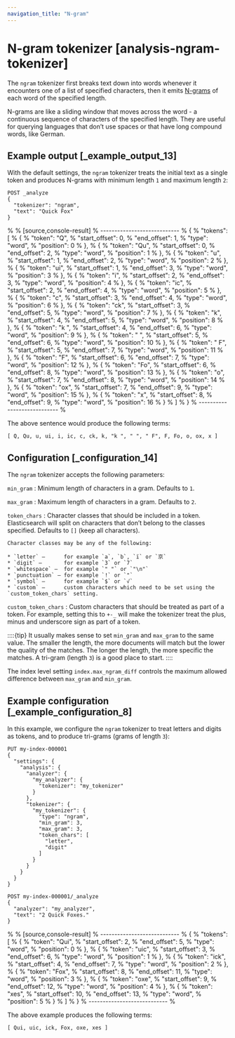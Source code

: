 ```yaml
---
navigation_title: "N-gram"
---
```


# N-gram tokenizer [analysis-ngram-tokenizer]


The `ngram` tokenizer first breaks text down into words whenever it encounters one of a list of specified characters, then it emits [N-grams](https://en.wikipedia.org/wiki/N-gram) of each word of the specified length.

N-grams are like a sliding window that moves across the word - a continuous sequence of characters of the specified length. They are useful for querying languages that don’t use spaces or that have long compound words, like German.


## Example output [_example_output_13] 

With the default settings, the `ngram` tokenizer treats the initial text as a single token and produces N-grams with minimum length `1` and maximum length `2`:

```console
POST _analyze
{
  "tokenizer": "ngram",
  "text": "Quick Fox"
}
```

% 
% [source,console-result]
% ----------------------------
% {
%   "tokens": [
%     {
%       "token": "Q",
%       "start_offset": 0,
%       "end_offset": 1,
%       "type": "word",
%       "position": 0
%     },
%     {
%       "token": "Qu",
%       "start_offset": 0,
%       "end_offset": 2,
%       "type": "word",
%       "position": 1
%     },
%     {
%       "token": "u",
%       "start_offset": 1,
%       "end_offset": 2,
%       "type": "word",
%       "position": 2
%     },
%     {
%       "token": "ui",
%       "start_offset": 1,
%       "end_offset": 3,
%       "type": "word",
%       "position": 3
%     },
%     {
%       "token": "i",
%       "start_offset": 2,
%       "end_offset": 3,
%       "type": "word",
%       "position": 4
%     },
%     {
%       "token": "ic",
%       "start_offset": 2,
%       "end_offset": 4,
%       "type": "word",
%       "position": 5
%     },
%     {
%       "token": "c",
%       "start_offset": 3,
%       "end_offset": 4,
%       "type": "word",
%       "position": 6
%     },
%     {
%       "token": "ck",
%       "start_offset": 3,
%       "end_offset": 5,
%       "type": "word",
%       "position": 7
%     },
%     {
%       "token": "k",
%       "start_offset": 4,
%       "end_offset": 5,
%       "type": "word",
%       "position": 8
%     },
%     {
%       "token": "k ",
%       "start_offset": 4,
%       "end_offset": 6,
%       "type": "word",
%       "position": 9
%     },
%     {
%       "token": " ",
%       "start_offset": 5,
%       "end_offset": 6,
%       "type": "word",
%       "position": 10
%     },
%     {
%       "token": " F",
%       "start_offset": 5,
%       "end_offset": 7,
%       "type": "word",
%       "position": 11
%     },
%     {
%       "token": "F",
%       "start_offset": 6,
%       "end_offset": 7,
%       "type": "word",
%       "position": 12
%     },
%     {
%       "token": "Fo",
%       "start_offset": 6,
%       "end_offset": 8,
%       "type": "word",
%       "position": 13
%     },
%     {
%       "token": "o",
%       "start_offset": 7,
%       "end_offset": 8,
%       "type": "word",
%       "position": 14
%     },
%     {
%       "token": "ox",
%       "start_offset": 7,
%       "end_offset": 9,
%       "type": "word",
%       "position": 15
%     },
%     {
%       "token": "x",
%       "start_offset": 8,
%       "end_offset": 9,
%       "type": "word",
%       "position": 16
%     }
%   ]
% }
% ----------------------------
% 

The above sentence would produce the following terms:

```text
[ Q, Qu, u, ui, i, ic, c, ck, k, "k ", " ", " F", F, Fo, o, ox, x ]
```


## Configuration [_configuration_14] 

The `ngram` tokenizer accepts the following parameters:

`min_gram`
:   Minimum length of characters in a gram. Defaults to `1`.

`max_gram`
:   Maximum length of characters in a gram. Defaults to `2`.

`token_chars`
:   Character classes that should be included in a token. Elasticsearch will split on characters that don’t belong to the classes specified. Defaults to `[]` (keep all characters).

    Character classes may be any of the following:

    * `letter` —      for example `a`, `b`, `ï` or `京`
    * `digit` —       for example `3` or `7`
    * `whitespace` —  for example `" "` or `"\n"`
    * `punctuation` — for example `!` or `"`
    * `symbol` —      for example `$` or `√`
    * `custom` —      custom characters which need to be set using the `custom_token_chars` setting.


`custom_token_chars`
:   Custom characters that should be treated as part of a token. For example, setting this to `+-_` will make the tokenizer treat the plus, minus and underscore sign as part of a token.

::::{tip} 
It usually makes sense to set `min_gram` and `max_gram` to the same value. The smaller the length, the more documents will match but the lower the quality of the matches. The longer the length, the more specific the matches. A tri-gram (length `3`) is a good place to start.
::::


The index level setting `index.max_ngram_diff` controls the maximum allowed difference between `max_gram` and `min_gram`.


## Example configuration [_example_configuration_8] 

In this example, we configure the `ngram` tokenizer to treat letters and digits as tokens, and to produce tri-grams (grams of length `3`):

```console
PUT my-index-000001
{
  "settings": {
    "analysis": {
      "analyzer": {
        "my_analyzer": {
          "tokenizer": "my_tokenizer"
        }
      },
      "tokenizer": {
        "my_tokenizer": {
          "type": "ngram",
          "min_gram": 3,
          "max_gram": 3,
          "token_chars": [
            "letter",
            "digit"
          ]
        }
      }
    }
  }
}

POST my-index-000001/_analyze
{
  "analyzer": "my_analyzer",
  "text": "2 Quick Foxes."
}
```

% 
% [source,console-result]
% ----------------------------
% {
%   "tokens": [
%     {
%       "token": "Qui",
%       "start_offset": 2,
%       "end_offset": 5,
%       "type": "word",
%       "position": 0
%     },
%     {
%       "token": "uic",
%       "start_offset": 3,
%       "end_offset": 6,
%       "type": "word",
%       "position": 1
%     },
%     {
%       "token": "ick",
%       "start_offset": 4,
%       "end_offset": 7,
%       "type": "word",
%       "position": 2
%     },
%     {
%       "token": "Fox",
%       "start_offset": 8,
%       "end_offset": 11,
%       "type": "word",
%       "position": 3
%     },
%     {
%       "token": "oxe",
%       "start_offset": 9,
%       "end_offset": 12,
%       "type": "word",
%       "position": 4
%     },
%     {
%       "token": "xes",
%       "start_offset": 10,
%       "end_offset": 13,
%       "type": "word",
%       "position": 5
%     }
%   ]
% }
% ----------------------------
% 

The above example produces the following terms:

```text
[ Qui, uic, ick, Fox, oxe, xes ]
```

